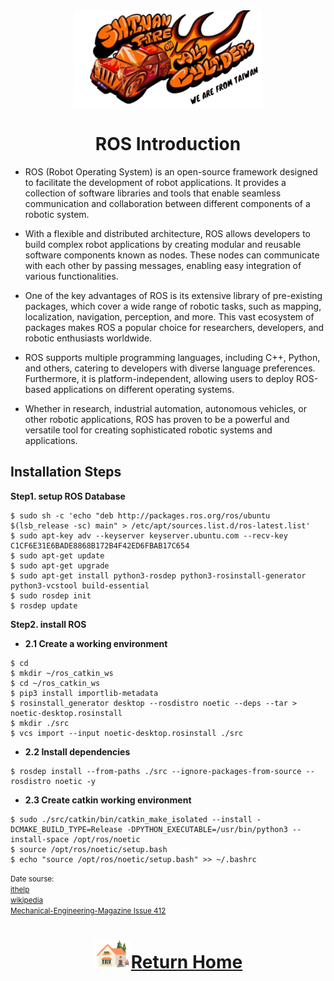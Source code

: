  <div align="center"><img src="../../other/img/logo.png" width="300" alt=" logo"></div>

# <div align="center">ROS Introduction</div> 
- ROS (Robot Operating System) is an open-source framework designed to facilitate the development of robot applications. It provides a collection of software libraries and tools that enable seamless communication and collaboration between different components of a robotic system.

- With a flexible and distributed architecture, ROS allows developers to build complex robot applications by creating modular and reusable software components known as nodes. These nodes can communicate with each other by passing messages, enabling easy integration of various functionalities.

- One of the key advantages of ROS is its extensive library of pre-existing packages, which cover a wide range of robotic tasks, such as mapping, localization, navigation, perception, and more. This vast ecosystem of packages makes ROS a popular choice for researchers, developers, and robotic enthusiasts worldwide.

- ROS supports multiple programming languages, including C++, Python, and others, catering to developers with diverse language preferences. Furthermore, it is platform-independent, allowing users to deploy ROS-based applications on different operating systems.

- Whether in research, industrial automation, autonomous vehicles, or other robotic applications, ROS has proven to be a powerful and versatile tool for creating sophisticated robotic systems and applications.


## Installation Steps  
__Step1. setup ROS Database__
```
$ sudo sh -c 'echo "deb http://packages.ros.org/ros/ubuntu $(lsb_release -sc) main" > /etc/apt/sources.list.d/ros-latest.list'
$ sudo apt-key adv --keyserver keyserver.ubuntu.com --recv-key C1CF6E31E6BADE8868B172B4F42ED6FBAB17C654
$ sudo apt-get update
$ sudo apt-get upgrade
$ sudo apt-get install python3-rosdep python3-rosinstall-generator python3-vcstool build-essential
$ sudo rosdep init
$ rosdep update
```
__Step2. install ROS__
- __2.1 Create a working environment__
```
$ cd
$ mkdir ~/ros_catkin_ws
$ cd ~/ros_catkin_ws
$ pip3 install importlib-metadata
$ rosinstall_generator desktop --rosdistro noetic --deps --tar > noetic-desktop.rosinstall
$ mkdir ./src
$ vcs import --input noetic-desktop.rosinstall ./src
```
- __2.2 Install dependencies__
```
$ rosdep install --from-paths ./src --ignore-packages-from-source --rosdistro noetic -y
```
- __2.3 Create catkin working environment__
```
$ sudo ./src/catkin/bin/catkin_make_isolated --install -DCMAKE_BUILD_TYPE=Release -DPYTHON_EXECUTABLE=/usr/bin/python3 --install-space /opt/ros/noetic
$ source /opt/ros/noetic/setup.bash
$ echo "source /opt/ros/noetic/setup.bash" >> ~/.bashrc
```
<small>Date sourse:<br>[ithelp](https://ithelp.ithome.com.tw/articles/10200551)  
[wikipedia](https://zh.wikipedia.org/zh-tw/%E6%A9%9F%E5%99%A8%E4%BA%BA%E4%BD%9C%E6%A5%AD%E7%B3%BB%E7%B5%B1)  
[Mechanical-Engineering-Magazine Issue 412](https://docs.google.com/document/d/1M4JN4CFelSwmJmYl0W2PQt0lKBieaWgcDpVNfjTycGE/edit?pli=1)</small>  

# <div align="center">![HOME](../../other/img/Home.png)[Return Home](../../)</div> 
